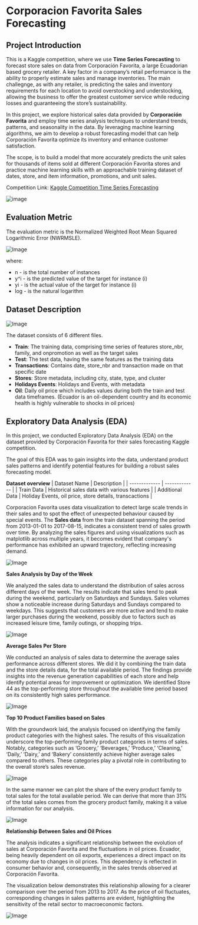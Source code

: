 # Corporacion Favorita Sales Forecasting
## Project Introduction
This is a Kaggle competition, where we use **Time Series Forecasting** to forecast store sales on data from Corporación Favorita, a large Ecuadorian based grocery retailer.
A key factor in a company’s retail performance is the ability to properly estimate sales and manage inventories. 
The main challegnge, as with any retailer, is predicting the sales and inventory requirements for each location to avoid overstocking and understocking, allowing the business to offer the greatest customer service while reducing losses and guaranteeing the store’s sustainability.

In this project, we explore historical sales data provided by **Corporación Favorita** and employ time series analysis techniques to understand trends, patterns, and seasonality in the data. By leveraging machine learning algorithms, we aim to develop a robust forecasting model that can help Corporación Favorita optimize its inventory and enhance customer satisfaction.

The scope, is to build a model that more accurately predicts the unit sales for thousands of items sold at different Corporación Favorita stores and practice machine learning skills with an approachable training dataset of dates, store, and item information, promotions, and unit sales.

Competition Link: [Kaggle Competition Time Series Forecasting](https://www.kaggle.com/c/favorita-grocery-sales-forecasting/overview)

![image](https://1.bp.blogspot.com/-PmDQR72xfXE/YGyFsQ7gTCI/AAAAAAAACnQ/rGzQZfRHhnwEC1KpEVHntb5BRte-VwlPQCLcBGAsYHQ/s800/corporacion%2Bfavorita.jpg)

## Evaluation Metric
The evaluation metric is the Normalized Weighted Root Mean Squared Logarithmic Error (NWRMSLE).

![Image](Images/Evaluation_Metric.jpg)


where:
+ n - is the total number of instances
+ y^i - is the predicted value of the target for instance (i)
+ yi - is the actual value of the target for instance (i)
+ log - is the natural logarithm

## Dataset Description

![Image](Images/Corporacion_Favorita_Data_1.jpg)

The dataset consists of 6 different files.

+ **Train**: The training data, comprising time series of features store_nbr, family, and onpromotion as well as the target sales
+ **Test**: The test data, having the same features as the training data
+ **Transactions**: Contains date, store_nbr and transaction made on that specific date
+ **Stores**: Store metadata, including city, state, type, and cluster
+ **Holidays Events**: Holidays and Events, with metadata
+ **Oil**: Daily oil price which includes values during both the train and test data timeframes. (Ecuador is an oil-dependent country and its economic health is highly vulnerable to shocks in oil prices)

## Exploratory Data Analysis (EDA)
In this project, we conducted Exploratory Data Analysis (EDA) on the dataset provided by Corporación Favorita for their sales forecasting Kaggle competition. 

The goal of this EDA was to gain insights into the data, understand product sales patterns and identify potential features for building a robust sales forecasting model.

**Dataset overview**
| Dataset Name  | Description |
| ------------- | ------------- |
| Train Data  | Historical sales data with various features  |
| Additional Data  | Holiday Events, oil price, store details, transcactions  |

Corporacion Favorita uses data visualization to detect large scale trends in their sales and to spot the effect of unexpected behaviour caused by special events. 
The **Sales data** from the train dataset spanning the period from 2013-01-01 to 2017-08-15,	indicates a consistent trend of sales growth over time. By analyzing the sales figures and using visualizations such as  matplotlib across multiple years, it becomes evident that company's performance has exhibited an upward trajectory, reflecting increasing demand.

![Image](Images/Total_Sales.jpg)

**Sales Analysis by Day of the Week**

We analyzed the sales data to understand the distribution of sales across different days of the week. The results indicate that sales tend to peak during the weekend, particularly on Saturdays and Sundays.
Sales volumes show a noticeable increase during Saturdays and Sundays compared to weekdays. This suggests that customers are more active and tend to make larger purchases during the weekend, possibly due to factors such as increased leisure time, family outings, or shopping trips.

![Image](Images/Total_Sales_Day_Week.jpg)

**Average Sales Per Store**

We conducted an analysis of sales data to determine the average sales performance across different stores. We did it by combining the train data and the store details data, for the total available period. The findings provide insights into the revenue generation capabilities of each store and help identify potential areas for improvement or optimization. We identified Store 44 as the top-performing store throughout the available time period based on its consistently high sales performance.

![Image](Images/Store_Perfomance_Average_Sales.jpg)

**Top 10 Product Families based on Sales**

With the groundwork laid, the analysis focused on identifying the family product categories with the highest sales. The results of this visualization underscore the top-performing family product categories in terms of sales. Notably, categories such as ‘Grocery,’ ‘Beverages,’ ‘Produce,’ ‘Cleaning,’ ‘Daily,’ ‘Dairy,’ and ‘Bakery’ consistently achieve higher average sales compared to others. These categories play a pivotal role in contributing to the overall store’s sales revenue.

![Image](Images/top_10_Product_Families.jpg)


In the same manner we can plot the share of the every product family to total sales for the total available period. We can derive that more than 31% of the total sales comes from the grocery product family, making it a value information for our analysis.

![Image](Images/Share_Sales.jpg)

**Relationship Between Sales and Oil Prices**

The analysis indicates a significant relationship between the evolution of sales at Corporación Favorita and the fluctuations in oil prices. Ecuador, being heavily dependent on oil exports, experiences a direct impact on its economy due to changes in oil prices. This dependency is reflected in consumer behavior and, consequently, in the sales trends observed at Corporación Favorita.

The visualization below demonstrates this relationship allowing for a clearer comparison over the period from 2013 to 2017. As the price of oil fluctuates, corresponding changes in sales patterns are evident, highlighting the sensitivity of the retail sector to macroeconomic factors.

![Image](Images/Sales_Oil_Price.jpg)

